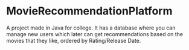 # MovieRecommendationPlatform
A project made in Java for college. It has a database where you can manage new users which later can get recommendations based on the movies that they like, ordered by Rating/Release Date.
